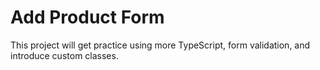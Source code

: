 # Add Product Form

This project will get practice using more TypeScript, form validation, and introduce custom classes.